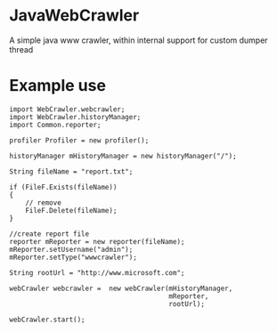 JavaWebCrawler
=============

A simple java www crawler, within internal support for custom dumper thread

Example use
============================
```
import WebCrawler.webcrawler;
import WebCrawler.historyManager;
import Common.reporter;

profiler Profiler = new profiler();

historyManager mHistoryManager = new historyManager("/");

String fileName = "report.txt";

if (FileF.Exists(fileName))
{
    // remove
    FileF.Delete(fileName);
}

//create report file
reporter mReporter = new reporter(fileName);
mReporter.setUsername("admin");
mReporter.setType("wwwcrawler");

String rootUrl = "http://www.microsoft.com";    

webCrawler webcrawler =  new webCrawler(mHistoryManager, 
                                        mReporter,
                                        rootUrl);
                                        
webCrawler.start();
```


